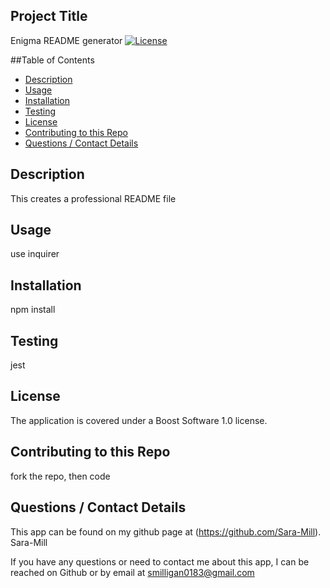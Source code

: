 
  ## Project Title
  Enigma README generator
  [![License](https://img.shields.io/badge/License-Boost%201.0-lightblue.svg)](https://www.boost.org/LICENSE_1_0.txt)
  
  ##Table of Contents
  * [Description](#description)
  * [Usage](#usefaq)
  * [Installation](#install)
  * [Testing](#test)
  * [License](#license)
  * [Contributing to this Repo](#contributing)
  * [Questions / Contact Details](#questions)
  
  <a name = 'description'></a>
  ## Description
  This creates a professional README file

  <a name = 'usefaq'></a>
  ## Usage
  use inquirer

  <a name = 'install'></a>
  ## Installation
  npm install

  <a name = 'test'></a>
  ## Testing
  jest

  <a name = 'license'></a>
  ## License
  The application is covered under a Boost Software 1.0 license.

  <a name = 'contributing'></a>
  ## Contributing to this Repo
  fork the repo, then code

  <a name = 'questions'></a>
  ## Questions / Contact Details
  This app can be found on my github page at (https://github.com/Sara-Mill).
  Sara-Mill

  If you have any questions or need to contact me about this app, I can be reached on Github or by email at [smilligan0183@gmail.com](smilligan0183@gmail.com)
